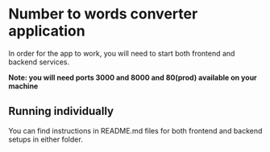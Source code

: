 # Number to words converter application

In order for the app to work, you will need to start both frontend and backend services.

**Note: you will need ports 3000 and 8000 and 80(prod) available on your machine**

## Running individually

You can find instructions in README.md files for both frontend and backend setups in either folder.
